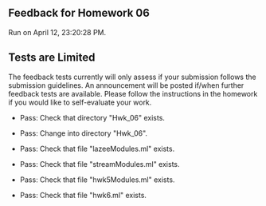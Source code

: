 ## Feedback for Homework 06

Run on April 12, 23:20:28 PM.

## Tests are Limited

The feedback tests currently will only assess if your submission follows the submission
guidelines. An announcement will be posted if/when further feedback tests are available.
Please follow the instructions in the homework if you would like to self-evaluate your work.

+ Pass: Check that directory "Hwk_06" exists.

+ Pass: Change into directory "Hwk_06".

+ Pass: Check that file "lazeeModules.ml" exists.

+ Pass: Check that file "streamModules.ml" exists.

+ Pass: Check that file "hwk5Modules.ml" exists.

+ Pass: Check that file "hwk6.ml" exists.

